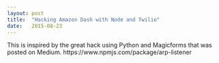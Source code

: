 ```yaml
---
layout: post
title:  "Hacking Amazon Dash with Node and Twilio"
date:   2015-08-23
---
```

<div class="github-card" data-github="robertcedwards/Amazon-Dash-Node-Twilio" data-width="800" data-height="" data-theme="medium"></div>
<script src="//cdn.jsdelivr.net/github-cards/latest/widget.js"></script>
This is inspired by the great hack using Python and Magicforms that was posted on Medium.
https://www.npmjs.com/package/arp-listener
